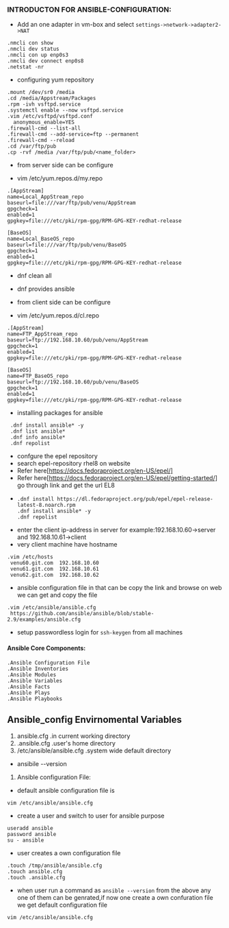 ### INTRODUCTON FOR ANSIBLE-CONFIGURATION:

* Add an one adapter in vm-box and select  `settings->network->adapter2->NAT` 

 ```
 .nmcli con show
 .nmcli dev status
 .nmcli con up enp0s3
 .nmcli dev connect enp0s8
 .netstat -nr
 ```
* configuring yum repository
 ```
 .mount /dev/sr0 /media
 .cd /media/Appstream/Packages
 .rpm -ivh vsftpd.service
 .systemctl enable --now vsftpd.service
 .vim /etc/vsftpd/vsftpd.conf
   anonymous_enable=YES
 .firewall-cmd --list-all  
 .firewall-cmd --add-service=ftp --permanent
 .firewall-cmd --reload
 .cd /var/ftp/pub
 .cp -rvf /media /var/ftp/pub/<name_folder>
 ```
* from server side can be configure

* vim /etc/yum.repos.d/my.repo
 ```
 .[AppStream]
name=Local_AppStream_repo
baseurl=file:///var/ftp/pub/venu/AppStream
gpgcheck=1
enabled=1
gpgkey=file:///etc/pki/rpm-gpg/RPM-GPG-KEY-redhat-release

[BaseOS]
name=Local_BaseOS_repo
baseurl=file:///var/ftp/pub/venu/BaseOS
gpgcheck=1
enabled=1
gpgkey=file:///etc/pki/rpm-gpg/RPM-GPG-KEY-redhat-release

 ```
* dnf clean all
* dnf provides ansible

* from client side can be configure

* vim /etc/yum.repos.d/cl.repo
 ```
 .[AppStream]
name=FTP_AppStream_repo
baseurl=ftp://192.168.10.60/pub/venu/AppStream
gpgcheck=1
enabled=1
gpgkey=file:///etc/pki/rpm-gpg/RPM-GPG-KEY-redhat-release

[BaseOS]
name=FTP_BaseOS_repo
baseurl=ftp://192.168.10.60/pub/venu/BaseOS
gpgcheck=1
enabled=1
gpgkey=file:///etc/pki/rpm-gpg/RPM-GPG-KEY-redhat-release

 ```  
* installing packages for ansible
 ``` 
  .dnf install ansible* -y
  .dnf list ansible*
  .dnf info ansible*
  .dnf repolist
 ```
* confgure the epel repository
* search epel-repository rhel8 on website
* Refer here[https://docs.fedoraproject.org/en-US/epel/]
* Refer here[https://docs.fedoraproject.org/en-US/epel/getting-started/] go through link and get the url EL8
* ```
  .dnf install https://dl.fedoraproject.org/pub/epel/epel-release-latest-8.noarch.rpm
  .dnf install ansible* -y
  .dnf repolist
  ```
* enter the client ip-address in server for example:192.168.10.60->server and 192.168.10.61->client
* very client machine have hostname
 ```
 .vim /etc/hosts
  venu60.git.com  192.168.10.60
  venu61.git.com  192.168.10.61
  venu62.git.com  192.168.10.62  
 ```
* ansible configuration file in that can be copy the link and browse on web we can get and copy the file 
 ```
 .vim /etc/ansible/ansible.cfg
  https://github.com/ansible/ansible/blob/stable-2.9/examples/ansible.cfg
 ``` 
 * setup passwordless login for `ssh-keygen` from all machines

 #### Ansible Core Components:
  ```
  .Ansible Configuration File
  .Ansible Inventories
  .Ansible Modules
  .Ansible Variables
  .Ansible Facts
  .Ansible Plays
  .Ansible Playbooks
  ```
  
  Ansible_config                    Envirnomental Variables
 --------------------------------------------------------------
 1. ansible.cfg                    .in current working directory
 2. .ansible.cfg                   .user's home directory
 3. /etc/ansible/ansible.cfg       .system wide default directory
 
* ansibile --version 
1. Ansible configuration File:

* default ansible configuration file is
 ```
 vim /etc/ansible/ansible.cfg
 ```  
* create a user and switch to user for ansible purpose
 ```
 useradd ansible
 password ansible
 su - ansible
 ``` 
* user creates a own configuration file
 ```
 .touch /tmp/ansible/ansible.cfg
 .touch ansible.cfg
 .touch .ansible.cfg
 ```
* when user run a command as `ansible --version` from the above any one of them can be genrated,if now one create a own confuration file we get default configuration file
 ```
 vim /etc/ansible/ansible.cfg
 ```


